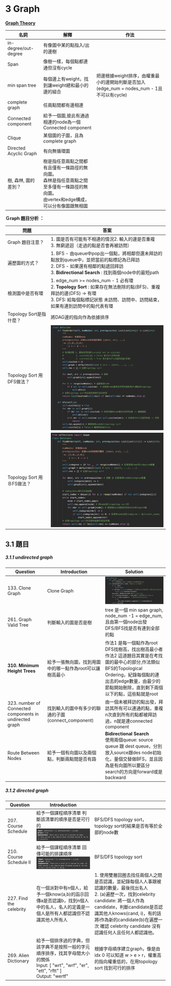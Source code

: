 # 3 Graph

[**Graph Theory**](http://publish.get.com.tw/bookpre_pdf/51MM045101-1.pdf)

| 名詞                   | 解釋                                                         | 作法                                                         |
| ---------------------- | ------------------------------------------------------------ | ------------------------------------------------------------ |
| in-degree/out-degree   | 有像圖中某的點指入/出的邊樹                                  |                                                              |
| Span                   | 像樹一樣，每個點都連通但沒有cycle                            |                                                              |
| min span tree          | 每個邊上有weight，找到讓weight總和最小的邊的組合             | 把邊根據weight排序，由權重最小的邊開始判斷是否加入(edge_num = nodes_num - 1且不可以有cycle) |
| complete graph         | 任兩點間都有邊相連                                           |                                                              |
| Connected component    | 給予一個圖,彼此有通過相連的node為一個Connected component     |                                                              |
| Clique                 | 某個圖的子圖，且為 complete graph                            |                                                              |
| Directed Acyclic Graph | 有向無循環圖                                                 |                                                              |
| 樹, 森林, 圖的差別？   | 樹是指任意兩點之間都有且僅有一條路徑的無向圖。<br/>森林是指任意兩點之間至多僅有一條路徑的無向圖。<br/>由vertex和edge構成，可以分有像圖跟無相圖 |                                                              |



**Ｇraph 題目分析 ：**

| 問題                       | 答案                                                         |
| -------------------------- | ------------------------------------------------------------ |
| Graph 題目注意？           | 1. 圖是否有可能有不相連的情況2. 輸入的邊是否重複 <br>3. 無窮遞迴（走過的點是否會再被訪問） |
| 遍歷圖的方式？             | 1. BFS - 由queue中pop出一個點，將相鄰但還未拜訪的點放到queue中，並把當前的點標記為已拜訪<br/>2. DFS - 如果還有相鄰的點遞回拜訪<br/>3. **Bidirectional Search** : 找到兩個node中的最短path |
| 檢測圖中是否有環           | 1. edge_num >= nodes_num - 1 必有環<br>2. **Topology Sort** : 如果存在無法刪除的點(BFS)、重複拜訪的邊(DFS) -> 有環<br>3. DFS: 給每個點標記狀態 未訪問、訪問中、訪問結束，如果有連到訪問中的點代表有環 |
| Topology Sort是指什麼？    | 將DAG邊的指向作為依據排序                                    |
| Topology Sort 用DFS做法？  | <img src="readme.assets/截圖 2023-02-22 下午10.28.46.png" alt="截圖 2023-02-22 下午10.28.46" style="zoom:40%;" /> |
| Topology Sort 用ＢFS做法？ | <img src="readme.assets/截圖 2023-02-22 下午10.44.17.png" alt="截圖 2023-02-22 下午10.44.17" style="zoom:40%;" /> |



## 3.1 題目

##### 3.1.1 undirected graph

| Question                                                | Introduction                                             | Solution                                                     |
| ------------------------------------------------------- | -------------------------------------------------------- | ------------------------------------------------------------ |
| 133. Clone Graph                                        | Clone Graph                                              | <img src="readme.assets/截圖 2023-02-21 下午8.21.41.png" alt="截圖 2023-02-21 下午8.21.41" style="zoom:50%;" /> |
| 261. Graph Valid Tree                                   | 判斷輸入的圖是否是樹                                     | tree 是一個 min span graph, node_num -1 = edge_num, 且由第一個node出發DFS/BFS找是否有連到全部的點 |
| **310. Minimum Height Trees**                           | 給予一張無向圖，找到用圖中的哪一點作為root可以讓樹高最小 | 作法1  是每一個點作為root DFS找樹高，找出樹高最小者<br/>作法2 這道題目其實是在考找圖的最中心的部分,作法類似BFS的Topological Ordering，紀錄每個點的連出去的edge數量，由最少的節點開始刪除，直到剩下兩個以下的點，這些點就是root |
| 323. number of Connected components in undirected graph | 找到輸入的圖中有多少的聯通的子圖(connect_component)      | 由一個未被拜訪的點出發，拜訪其所有可以連通的點，重複n次直到所有的點都被拜訪過，n就是連connected component |
| Route Between Nodes                                     | 給予一個有向圖以及兩個點，判斷兩點間是否有路             | **Bidirectional Search**<br>使用兩個queue: source queue 跟 dest queue，分別放入source跟des node初始化，量個交替做BFS，並且因為是有向圖所以要區分search的方向是forward或是backward |



##### 3.1.2 directed graph

| Question                | Introduction                                                 |                                                    |
| ----------------------- | ------------------------------------------------------------ | -------------------------------------------------- |
| 207. Course Schedule    | 給予一個課程順序清單 判斷該清單的順序是否是可行的 <br><img src="readme.assets/截圖 2023-02-22 下午10.56.34.png" alt="截圖 2023-02-22 下午10.56.34" style="zoom:50%;" /> | BFS/DFS topology sort，topology sort的結果是否有等於全部的node數 |
| 210. Course Schedule II | 給予一個課程順序清單 回傳可能的排課順序<img src="readme.assets/截圖 2023-02-22 下午10.55.48.png" alt="截圖 2023-02-22 下午10.55.48" style="zoom:50%;" /> | BFS/DFS topology sort   |
| 227. Find the celebrity | 在一個派對中有n個人，給予一個know(a,b)的函示回傳a是否認識b，找到n個人中的名人，名人的定義是一個人是所有人都認識但不認識其他人所有人 | 1. 使用雙層回圈去找任兩個人之間是否認識，並紀錄每個人人事跟被認識的數量，最後找出名人<br>2. (a)遍歷一次，找到celebrity candidate: 將一個人作為candidate，判斷candidate是否認識其他人knows(cand, i)，有的話將i作為新的candidate(b)在遍歷一次 確認 celebrity candidate 沒有認識任何人且任何人都認識他。 |
| 269. Alien Dictionary | 給予一個排序過的字典，但該字典不是按照一般的字元順序排序，找其字母間大小的關係<br>Input: [   "wrt",   "wrf",   "er",   "ett",   "rftt" ] <br>Output: "wertf" | 根據字母順序建立graph，像是由idx 0 可以知道 w > e > r，權重高的指向權重低的，在用topology sort 找到可行的排序 |
